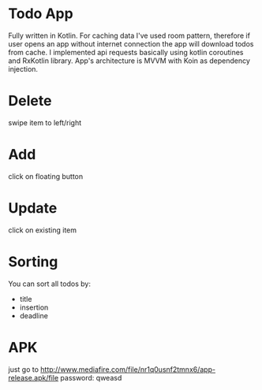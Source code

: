 # Todo App
Fully written in Kotlin. 
For caching data I've used room pattern, therefore if user opens an app without internet connection the app will download todos from cache.
I implemented api requests basically using kotlin coroutines and RxKotlin library.
App's architecture is MVVM with Koin as dependency injection.

# Delete
swipe item to left/right

# Add
click on floating button 

# Update
click on existing item
 
# Sorting
You can sort all todos by:
- title
- insertion
- deadline

# APK
just go to http://www.mediafire.com/file/nr1q0usnf2tmnx6/app-release.apk/file
password: qweasd
